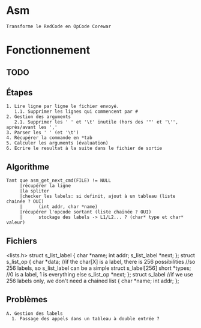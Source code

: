 Asm
======
	Transforme le RedCode en OpCode Corewar


Fonctionnement
======

TODO
------

Étapes
------
	1. Lire ligne par ligne le fichier envoyé.
	   1.1. Supprimer les lignes qui commencent par #
	2. Gestion des arguments
	   2.1. Supprimer les ' ' et '\t' inutile (hors des '"' et '\'', après/avant les ','
	3. Parser les ' ' (et '\t')
	4. Récupérer la commande en *tab
	5. Calculer les arguments (évaluation)
	6. Ecrire le resultat à la suite dans le fichier de sortie

Algorithme
------
	Tant que asm_get_next_cmd(FILE) != NULL
	     |récupérer la ligne
	     |la spliter
	     |checker les labels: si definit, ajout à un tableau (liste chainée ? OUI)
	     |		(int addr, char *name)
	     |récupérer l'opcode sortant (liste chainée ? OUI)
	     |		stockage des labels -> L1/L2... ? (char* type et char* valeur)

Fichiers
------
<lists.h>
	struct s_list_label
	{
		char		*name;
		int		addr;
		s_list_label	*next;
	};
	struct s_list_op
	{
		char		*data;	//if the char[X] is a label, there is 256 possibilities
					//so 256 labels, so s_list_label can be a simple struct s_label[256]
		short		*types;	//0 is a label, 1 is everything else
		s_list_op	*next;
	};
	struct s_label			//if we use 256 labels only, we don't need a chained list
	{
		char		*name;
		int		addr;
	};

Problèmes
------
	A. Gestion des labels
	  1. Passage des appels dans un tableau à double entrée ?
